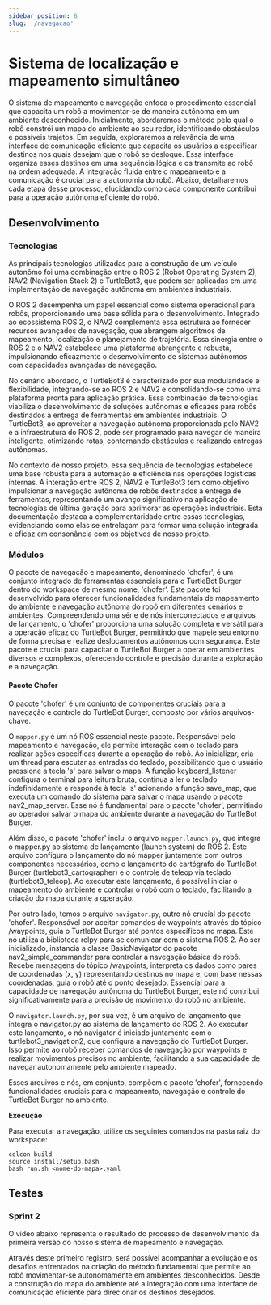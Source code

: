 ```yaml
---
sidebar_position: 6
slug: '/navegacao'
---
```




# Sistema de localização e mapeamento simultâneo
O sistema de mapeamento e navegação enfoca o procedimento essencial que capacita um robô a movimentar-se de maneira autônoma em um ambiente desconhecido. Inicialmente, abordaremos o método pelo qual o robô constrói um mapa do ambiente ao seu redor, identificando obstáculos e possíveis trajetos. Em seguida, exploraremos a relevância de uma interface de comunicação eficiente que capacita os usuários a especificar destinos nos quais desejam que o robô se desloque. Essa interface organiza esses destinos em uma sequência lógica e os transmite ao robô na ordem adequada. A integração fluida entre o mapeamento e a comunicação é crucial para a autonomia do robô. Abaixo, detalharemos cada etapa desse processo, elucidando como cada componente contribui para a operação autônoma eficiente do robô.

## Desenvolvimento
### Tecnologias
As principais tecnologias utilizadas para a construção de um veículo autonômo foi uma combinação entre o ROS 2 (Robot Operating System 2), NAV2 (Navigation Stack 2) e TurtleBot3, que podem ser aplicadas em uma implementação de navegação autônoma em ambientes industriais. 

O ROS 2 desempenha um papel essencial como sistema operacional para robôs, proporcionando uma base sólida para o desenvolvimento. Integrado ao ecossistema ROS 2, o NAV2 complementa essa estrutura ao fornecer recursos avançados de navegação, que abrangem algoritmos de mapeamento, localização e planejamento de trajetória. Essa sinergia entre o ROS 2 e o NAV2 estabelece uma plataforma abrangente e robusta, impulsionando eficazmente o desenvolvimento de sistemas autônomos com capacidades avançadas de navegação.

No cenário abordado, o TurtleBot3 é caracterizado por sua modularidade e flexibilidade, integrando-se ao ROS 2 e NAV2 e consolidando-se como uma plataforma pronta para aplicação prática. Essa combinação de tecnologias viabiliza o desenvolvimento de soluções autônomas e eficazes para robôs destinados à entrega de ferramentas em ambientes industriais. O TurtleBot3, ao aproveitar a navegação autônoma proporcionada pelo NAV2 e a infraestrutura do ROS 2, pode ser programado para navegar de maneira inteligente, otimizando rotas, contornando obstáculos e realizando entregas autônomas.

No contexto de nosso projeto, essa sequência de tecnologias estabelece uma base robusta para a automação e eficiência nas operações logísticas internas. A interação entre ROS 2, NAV2 e TurtleBot3 tem como objetivo impulsionar a navegação autônoma de robôs destinados à entrega de ferramentas, representando um avanço significativo na aplicação de tecnologias de última geração para aprimorar as operações industriais. Esta documentação destaca a complementaridade entre essas tecnologias, evidenciando como elas se entrelaçam para formar uma solução integrada e eficaz em consonância com os objetivos de nosso projeto.

### Módulos
O pacote de navegação e mapeamento, denominado 'chofer', é um conjunto integrado de ferramentas essenciais para o TurtleBot Burger dentro do workspace de mesmo nome, 'chofer'. Este pacote foi desenvolvido para oferecer funcionalidades fundamentais de mapeamento do ambiente e navegação autônoma do robô em diferentes cenários e ambientes. Compreendendo uma série de nós interconectados e arquivos de lançamento, o 'chofer' proporciona uma solução completa e versátil para a operação eficaz do TurtleBot Burger, permitindo que mapeie seu entorno de forma precisa e realize deslocamentos autônomos com segurança. Este pacote é crucial para capacitar o TurtleBot Burger a operar em ambientes diversos e complexos, oferecendo controle e precisão durante a exploração e a navegação.

#### Pacote Chofer
O pacote 'chofer' é um conjunto de componentes cruciais para a navegação e controle do TurtleBot Burger, composto por vários arquivos-chave.

O `mapper.py` é um nó ROS essencial neste pacote. Responsável pelo mapeamento e navegação, ele permite interação com o teclado para realizar ações específicas durante a operação do robô. Ao inicializar, cria um thread para escutar as entradas do teclado, possibilitando que o usuário pressione a tecla 's' para salvar o mapa. A função keyboard_listener configura o terminal para leitura bruta, continua a ler o teclado indefinidamente e responde à tecla 's' acionando a função save_map, que executa um comando do sistema para salvar o mapa usando o pacote nav2_map_server. Esse nó é fundamental para o pacote 'chofer', permitindo ao operador salvar o mapa do ambiente durante a navegação do TurtleBot Burger.

Além disso, o pacote 'chofer' inclui o arquivo `mapper.launch.py`, que integra o mapper.py ao sistema de lançamento (launch system) do ROS 2. Este arquivo configura o lançamento do nó mapper juntamente com outros componentes necessários, como o lançamento do cartógrafo do TurtleBot Burger (turtlebot3_cartographer) e o controle de teleop via teclado (turtlebot3_teleop). Ao executar este lançamento, é possível iniciar o mapeamento do ambiente e controlar o robô com o teclado, facilitando a criação do mapa durante a operação.

Por outro lado, temos o arquivo `navigator.py`, outro nó crucial do pacote 'chofer'. Responsável por aceitar comandos de waypoints através do tópico /waypoints, guia o TurtleBot Burger até pontos específicos no mapa. Este nó utiliza a biblioteca rclpy para se comunicar com o sistema ROS 2. Ao ser inicializado, instancia a classe BasicNavigator do pacote nav2_simple_commander para controlar a navegação básica do robô. Recebe mensagens do tópico /waypoints, interpreta os dados como pares de coordenadas (x, y) representando destinos no mapa e, com base nessas coordenadas, guia o robô até o ponto desejado. Essencial para a capacidade de navegação autônoma do TurtleBot Burger, este nó contribui significativamente para a precisão de movimento do robô no ambiente.

O `navigator.launch.py`, por sua vez, é um arquivo de lançamento que integra o navigator.py ao sistema de lançamento do ROS 2. Ao executar este lançamento, o nó navigator é iniciado juntamente com o turtlebot3_navigation2, que configura a navegação do TurtleBot Burger. Isso permite ao robô receber comandos de navegação por waypoints e realizar movimentos precisos no ambiente, facilitando a sua capacidade de navegar autonomamente pelo ambiente mapeado.

Esses arquivos e nós, em conjunto, compõem o pacote 'chofer', fornecendo funcionalidades cruciais para o mapeamento, navegação e controle do TurtleBot Burger no ambiente.

**Execução**

Para executar a navegação, utilize os seguintes comandos na pasta raiz do workspace:
```
colcon build
source install/setup.bash
bash run.sh <nome-do-mapa>.yaml
```

## Testes
### Sprint 2
O vídeo abaixo representa o resultado do processo de desenvolvimento da primeira versão do nosso sistema de mapeamento e navegação. 



Através deste primeiro registro, será possível acompanhar a evolução e os desafios enfrentados na criação do método fundamental que permite ao robô movimentar-se autonomamente em ambientes desconhecidos. Desde a construção do mapa do ambiente até a integração com uma interface de comunicação eficiente para direcionar os destinos desejados.





